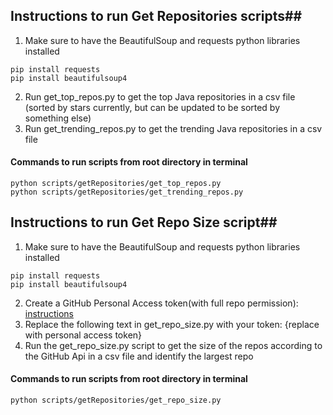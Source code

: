 ## Instructions to run Get Repositories scripts##
1) Make sure to have the BeautifulSoup and requests python libraries installed
```
pip install requests
pip install beautifulsoup4
```
2) Run get_top_repos.py to get the top Java repositories in a csv file (sorted by stars currently, but can be updated to be sorted by something else)
3) Run get_trending_repos.py to get the trending Java repositories in a csv file 

#### Commands to run scripts from root directory in terminal
```
python scripts/getRepositories/get_top_repos.py
python scripts/getRepositories/get_trending_repos.py
```

## Instructions to run Get Repo Size script##
1) Make sure to have the BeautifulSoup and requests python libraries installed
```
pip install requests
pip install beautifulsoup4
```
2) Create a GitHub Personal Access token(with full repo permission): [instructions](https://docs.github.com/en/authentication/keeping-your-account-and-data-secure/creating-a-personal-access-token)
3) Replace the following text in get_repo_size.py with your token: {replace with personal access token}
4) Run the get_repo_size.py script to get the size of the repos according to the GitHub Api in a csv file and identify the largest repo

#### Commands to run scripts from root directory in terminal
```
python scripts/getRepositories/get_repo_size.py
```
